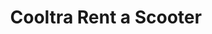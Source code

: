 ---
title: "Cooltra Rent a Scooter"
url: /sant-antoni-de-portmany/cooltra-rent-a-scooter/
shop: Motorrad
---